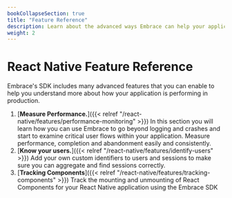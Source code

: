 ```yaml
---
bookCollapseSection: true
title: "Feature Reference"
description: Learn about the advanced ways Embrace can help your application
weight: 2
---
```


# React Native Feature Reference

Embrace's SDK includes many advanced features that you can enable to help you understand more about
how your application is performing in production.

1. [**Measure Performance.**]({{< relref "/react-native/features/performance-monitoring" >}}) In this section you will learn how you can use Embrace to go beyond logging and crashes and start to examine critical user flows within your application. Measure performance, completion and abandonment easily and consistently.
1. [**Know your users.**]({{< relref "/react-native/features/identify-users" >}}) Add your own custom identifiers to users and sessions to make sure you can aggregate and find sessions correctly.
1. [**Tracking Components**]({{< relref "/react-native/features/tracking-components" >}}) Track the mounting and unmounting of React Components for your React Native application using the Embrace SDK
